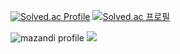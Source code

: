 
<!--
**expelia81/expelia81** is a ✨ _special_ ✨ repository because its `README.md` (this file) appears on your GitHub profile.

Here are some ideas to get you started:

- 🔭 I’m currently working on ...
- 🌱 I’m currently learning ...
- 👯 I’m looking to collaborate on ...
- 🤔 I’m looking for help with ...
- 💬 Ask me about ...
- 📫 How to reach me: ...
- 😄 Pronouns: ...
- ⚡ Fun fact: ...
-->
[![Solved.ac Profile](http://mazassumnida.wtf/api/generate_badge?boj=expelia81)](https://solved.ac/expelia81)
[![Solved.ac
프로필](http://mazassumnida.wtf/api/v2/generate_badge?boj=expelia81)](https://solved.ac/expelia81)

![mazandi profile](http://mazandi.herokuapp.com/api?handle=expelia81&theme=cold)
<img src="http://mazandi.herokuapp.com/api?handle=expelia81&theme=cold"/>
